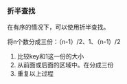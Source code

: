 ### 折半查找

在有序的情况下，可以使用折半查找。

将n个数分成三份：（n-1）/2、1、（n-1）/2

1. 比较key和1这一份的大小
2. 从前面或后面的区域中。在分成三份
3. 重复以上过程

